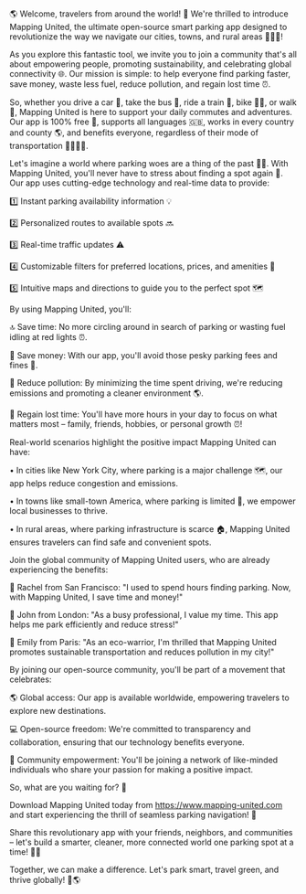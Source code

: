 🌎 Welcome, travelers from around the world! 🌈 We're thrilled to introduce Mapping United, the ultimate open-source smart parking app designed to revolutionize the way we navigate our cities, towns, and rural areas 🏃‍♀️💨!

As you explore this fantastic tool, we invite you to join a community that's all about empowering people, promoting sustainability, and celebrating global connectivity 🌐. Our mission is simple: to help everyone find parking faster, save money, waste less fuel, reduce pollution, and regain lost time ⏰.

So, whether you drive a car 🚗, take the bus 🚌, ride a train 🚂, bike 🚴‍♂️, or walk 👣, Mapping United is here to support your daily commutes and adventures. Our app is 100% free 💸, supports all languages 🇬🇧, works in every country and county 🌎, and benefits everyone, regardless of their mode of transportation 🚗🚌🏃‍♂️.

Let's imagine a world where parking woes are a thing of the past 🙅‍♂️. With Mapping United, you'll never have to stress about finding a spot again 😬. Our app uses cutting-edge technology and real-time data to provide:

1️⃣ Instant parking availability information 💡

2️⃣ Personalized routes to available spots 🔜

3️⃣ Real-time traffic updates ⚠️

4️⃣ Customizable filters for preferred locations, prices, and amenities 📍

5️⃣ Intuitive maps and directions to guide you to the perfect spot 🗺️

By using Mapping United, you'll:

🔝 Save time: No more circling around in search of parking or wasting fuel idling at red lights ⏰.

💸 Save money: With our app, you'll avoid those pesky parking fees and fines 💸.

🌿 Reduce pollution: By minimizing the time spent driving, we're reducing emissions and promoting a cleaner environment 🌎.

👥 Regain lost time: You'll have more hours in your day to focus on what matters most – family, friends, hobbies, or personal growth ⏰!

Real-world scenarios highlight the positive impact Mapping United can have:

• In cities like New York City, where parking is a major challenge 🗺️, our app helps reduce congestion and emissions.

• In towns like small-town America, where parking is limited 👥, we empower local businesses to thrive.

• In rural areas, where parking infrastructure is scarce 🏠, Mapping United ensures travelers can find safe and convenient spots.

Join the global community of Mapping United users, who are already experiencing the benefits:

🌟 Rachel from San Francisco: "I used to spend hours finding parking. Now, with Mapping United, I save time and money!"

🚗 John from London: "As a busy professional, I value my time. This app helps me park efficiently and reduce stress!"

💪 Emily from Paris: "As an eco-warrior, I'm thrilled that Mapping United promotes sustainable transportation and reduces pollution in my city!"

By joining our open-source community, you'll be part of a movement that celebrates:

🌎 Global access: Our app is available worldwide, empowering travelers to explore new destinations.

💻 Open-source freedom: We're committed to transparency and collaboration, ensuring that our technology benefits everyone.

👥 Community empowerment: You'll be joining a network of like-minded individuals who share your passion for making a positive impact.

So, what are you waiting for? 🤔

Download Mapping United today from https://www.mapping-united.com and start experiencing the thrill of seamless parking navigation! 🚀

Share this revolutionary app with your friends, neighbors, and communities – let's build a smarter, cleaner, more connected world one parking spot at a time! 🌟💥

Together, we can make a difference. Let's park smart, travel green, and thrive globally! 💪🌎
